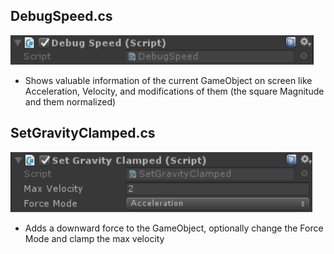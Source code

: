 ## DebugSpeed.cs
![Image](/Screenshots/Components/DebugSpeed.png)

- Shows valuable information of the current GameObject on screen like Acceleration, Velocity, and modifications of them (the square Magnitude and them normalized)

## SetGravityClamped.cs
![Image](/Screenshots/Components/SetGravityClamped.png)

- Adds a downward force to the GameObject, optionally change the Force Mode and clamp the max velocity